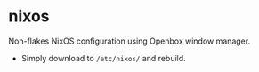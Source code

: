 # nixos
Non-flakes NixOS configuration using Openbox window manager.
- Simply download to `/etc/nixos/` and rebuild.
